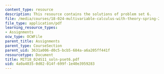 ```yaml
---
content_type: resource
description: This resource contains the solutions of problem set 6.
file: /media/courses/18-024-multivariable-calculus-with-theory-spring-2011/4a0a40350d02014f699f1e40e3959283_MIT18_024S11_soln-pset6.pdf
file_type: application/pdf
learning_resource_types:
- Assignments
ocw_type: OCWFile
parent_title: Assignments
parent_type: CourseSection
parent_uid: 3631a006-d0c5-bcb5-684a-a6a205ff441f
resourcetype: Document
title: MIT18_024S11_soln-pset6.pdf
uid: 4a0a4035-0d02-014f-699f-1e40e3959283
---
```

